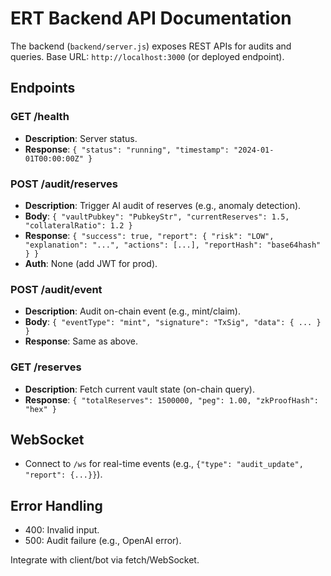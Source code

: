 # ERT Backend API Documentation

The backend (`backend/server.js`) exposes REST APIs for audits and queries. Base URL: `http://localhost:3000` (or deployed endpoint).

## Endpoints

### GET /health
- **Description**: Server status.
- **Response**: `{ "status": "running", "timestamp": "2024-01-01T00:00:00Z" }`

### POST /audit/reserves
- **Description**: Trigger AI audit of reserves (e.g., anomaly detection).
- **Body**: `{ "vaultPubkey": "PubkeyStr", "currentReserves": 1.5, "collateralRatio": 1.2 }`
- **Response**: `{ "success": true, "report": { "risk": "LOW", "explanation": "...", "actions": [...], "reportHash": "base64hash" } }`
- **Auth**: None (add JWT for prod).

### POST /audit/event
- **Description**: Audit on-chain event (e.g., mint/claim).
- **Body**: `{ "eventType": "mint", "signature": "TxSig", "data": { ... } }`
- **Response**: Same as above.

### GET /reserves
- **Description**: Fetch current vault state (on-chain query).
- **Response**: `{ "totalReserves": 1500000, "peg": 1.00, "zkProofHash": "hex" }`

## WebSocket
- Connect to `/ws` for real-time events (e.g., `{"type": "audit_update", "report": {...}}`).

## Error Handling
- 400: Invalid input.
- 500: Audit failure (e.g., OpenAI error).

Integrate with client/bot via fetch/WebSocket.
